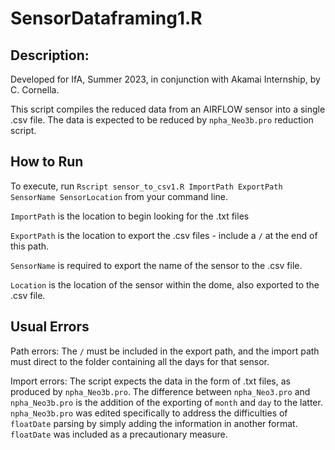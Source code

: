 # SensorDataframing1.R

## Description: 

Developed for IfA, Summer 2023, in conjunction with Akamai Internship, by C. Cornella.

This script compiles the reduced data from an AIRFLOW sensor into a single .csv file. 
The data is expected to be reduced by `npha_Neo3b.pro` reduction script. 


## How to Run


To execute, run `Rscript sensor_to_csv1.R ImportPath ExportPath SensorName SensorLocation` from your command line. 

`ImportPath` is the location to begin looking for the .txt files

`ExportPath` is the location to export the .csv files - include a `/` at the end of this path. 

`SensorName` is required to export the name of the sensor to the .csv file. 

`Location` is the location of the sensor within the dome, also exported to the .csv file. 


## Usual Errors

Path errors: The `/` must be included in the export path, and the import path must direct to the folder containing all the days for that sensor. 

Import errors: The script expects the data in the form of .txt files, as produced by `npha_Neo3b.pro`. The difference between `npha_Neo3.pro` and `npha_Neo3b.pro` is the addition of the exporting of `month` and `day` to the latter. `npha_Neo3b.pro` was edited specifically to address the difficulties of `floatDate` parsing by simply adding the information in another format. `floatDate` was included as a precautionary measure. 

